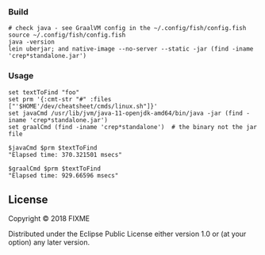 ### Build

```fish
# check java - see GraalVM config in the ~/.config/fish/config.fish
source ~/.config/fish/config.fish
java -version
lein uberjar; and native-image --no-server --static -jar (find -iname 'crep*standalone.jar')
```

### Usage

```fish
set textToFind "foo"
set prm '{:cmt-str "#" :files ["'$HOME'/dev/cheatsheet/cmds/linux.sh"]}'
set javaCmd /usr/lib/jvm/java-11-openjdk-amd64/bin/java -jar (find -iname 'crep*standalone.jar')
set graalCmd (find -iname 'crep*standalone')  # the binary not the jar file

$javaCmd $prm $textToFind
"Elapsed time: 370.321501 msecs"

$graalCmd $prm $textToFind
"Elapsed time: 929.66596 msecs"
```

## License

Copyright © 2018 FIXME

Distributed under the Eclipse Public License either version 1.0 or (at
your option) any later version.
